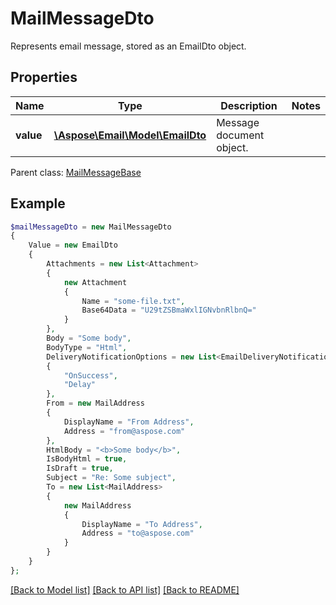 # MailMessageDto

Represents email message, stored as an EmailDto object.

## Properties
Name | Type | Description | Notes
---- | ---- | ----------- | -----
**value** | [**\Aspose\Email\Model\EmailDto**](EmailDto.md) | Message document object. | 

 Parent class: [MailMessageBase](MailMessageBase.md)


## Example
```php
$mailMessageDto = new MailMessageDto
{
    Value = new EmailDto
    {
        Attachments = new List<Attachment>
        {
            new Attachment
            {
                Name = "some-file.txt",
                Base64Data = "U29tZSBmaWxlIGNvbnRlbnQ="
            }
        },
        Body = "Some body",
        BodyType = "Html",
        DeliveryNotificationOptions = new List<EmailDeliveryNotificationOptions>
        {
            "OnSuccess",
            "Delay"
        },
        From = new MailAddress
        {
            DisplayName = "From Address",
            Address = "from@aspose.com"
        },
        HtmlBody = "<b>Some body</b>",
        IsBodyHtml = true,
        IsDraft = true,
        Subject = "Re: Some subject",
        To = new List<MailAddress>
        {
            new MailAddress
            {
                DisplayName = "To Address",
                Address = "to@aspose.com"
            }
        }
    }
};
```


[[Back to Model list]](README.md#documentation-for-models) [[Back to API list]](README.md#documentation-for-api-endpoints) [[Back to README]](README.md)

